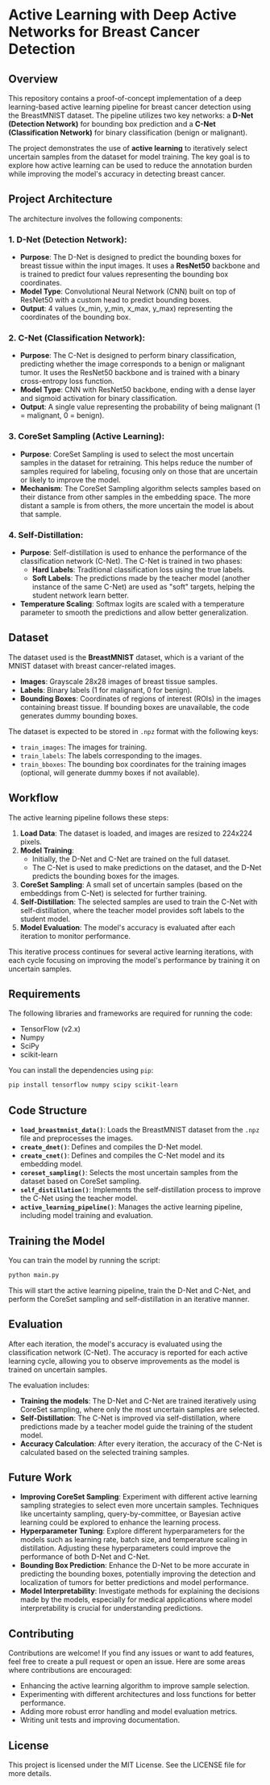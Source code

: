 # Active Learning with Deep Active Networks for Breast Cancer Detection

## Overview

This repository contains a proof-of-concept implementation of a deep learning-based active learning pipeline for breast cancer detection using the BreastMNIST dataset. The pipeline utilizes two key networks: a **D-Net (Detection Network)** for bounding box prediction and a **C-Net (Classification Network)** for binary classification (benign or malignant). 

The project demonstrates the use of **active learning** to iteratively select uncertain samples from the dataset for model training. The key goal is to explore how active learning can be used to reduce the annotation burden while improving the model's accuracy in detecting breast cancer.

## Project Architecture

The architecture involves the following components:

### 1. **D-Net (Detection Network)**:
   - **Purpose**: The D-Net is designed to predict the bounding boxes for breast tissue within the input images. It uses a **ResNet50** backbone and is trained to predict four values representing the bounding box coordinates.
   - **Model Type**: Convolutional Neural Network (CNN) built on top of ResNet50 with a custom head to predict bounding boxes.
   - **Output**: 4 values (x_min, y_min, x_max, y_max) representing the coordinates of the bounding box.

### 2. **C-Net (Classification Network)**:
   - **Purpose**: The C-Net is designed to perform binary classification, predicting whether the image corresponds to a benign or malignant tumor. It uses the ResNet50 backbone and is trained with a binary cross-entropy loss function.
   - **Model Type**: CNN with ResNet50 backbone, ending with a dense layer and sigmoid activation for binary classification.
   - **Output**: A single value representing the probability of being malignant (1 = malignant, 0 = benign).

### 3. **CoreSet Sampling (Active Learning)**:
   - **Purpose**: CoreSet Sampling is used to select the most uncertain samples in the dataset for retraining. This helps reduce the number of samples required for labeling, focusing only on those that are uncertain or likely to improve the model.
   - **Mechanism**: The CoreSet Sampling algorithm selects samples based on their distance from other samples in the embedding space. The more distant a sample is from others, the more uncertain the model is about that sample.

### 4. **Self-Distillation**:
   - **Purpose**: Self-distillation is used to enhance the performance of the classification network (C-Net). The C-Net is trained in two phases:
     - **Hard Labels**: Traditional classification loss using the true labels.
     - **Soft Labels**: The predictions made by the teacher model (another instance of the same C-Net) are used as "soft" targets, helping the student network learn better.
   - **Temperature Scaling**: Softmax logits are scaled with a temperature parameter to smooth the predictions and allow better generalization.

## Dataset

The dataset used is the **BreastMNIST** dataset, which is a variant of the MNIST dataset with breast cancer-related images.

- **Images**: Grayscale 28x28 images of breast tissue samples.
- **Labels**: Binary labels (1 for malignant, 0 for benign).
- **Bounding Boxes**: Coordinates of regions of interest (ROIs) in the images containing breast tissue. If bounding boxes are unavailable, the code generates dummy bounding boxes.

The dataset is expected to be stored in `.npz` format with the following keys:
- `train_images`: The images for training.
- `train_labels`: The labels corresponding to the images.
- `train_bboxes`: The bounding box coordinates for the training images (optional, will generate dummy boxes if not available).

## Workflow

The active learning pipeline follows these steps:

1. **Load Data**: The dataset is loaded, and images are resized to 224x224 pixels.
2. **Model Training**:
   - Initially, the D-Net and C-Net are trained on the full dataset.
   - The C-Net is used to make predictions on the dataset, and the D-Net predicts the bounding boxes for the images.
3. **CoreSet Sampling**: A small set of uncertain samples (based on the embeddings from C-Net) is selected for further training.
4. **Self-Distillation**: The selected samples are used to train the C-Net with self-distillation, where the teacher model provides soft labels to the student model.
5. **Model Evaluation**: The model's accuracy is evaluated after each iteration to monitor performance.

This iterative process continues for several active learning iterations, with each cycle focusing on improving the model's performance by training it on uncertain samples.

## Requirements

The following libraries and frameworks are required for running the code:

- TensorFlow (v2.x)
- Numpy
- SciPy
- scikit-learn

You can install the dependencies using `pip`:

```bash
pip install tensorflow numpy scipy scikit-learn
```

## Code Structure

- **`load_breastmnist_data()`**: Loads the BreastMNIST dataset from the `.npz` file and preprocesses the images.
- **`create_dnet()`**: Defines and compiles the D-Net model.
- **`create_cnet()`**: Defines and compiles the C-Net model and its embedding model.
- **`coreset_sampling()`**: Selects the most uncertain samples from the dataset based on CoreSet sampling.
- **`self_distillation()`**: Implements the self-distillation process to improve the C-Net using the teacher model.
- **`active_learning_pipeline()`**: Manages the active learning pipeline, including model training and evaluation.

## Training the Model

You can train the model by running the script:

```bash
python main.py
```

This will start the active learning pipeline, train the D-Net and C-Net, and perform the CoreSet sampling and self-distillation in an iterative manner.

## Evaluation

After each iteration, the model's accuracy is evaluated using the classification network (C-Net). The accuracy is reported for each active learning cycle, allowing you to observe improvements as the model is trained on uncertain samples.

The evaluation includes:
- **Training the models**: The D-Net and C-Net are trained iteratively using CoreSet sampling, where only the most uncertain samples are selected.
- **Self-Distillation**: The C-Net is improved via self-distillation, where predictions made by a teacher model guide the training of the student model.
- **Accuracy Calculation**: After every iteration, the accuracy of the C-Net is calculated based on the selected training samples.

## Future Work

- **Improving CoreSet Sampling**: Experiment with different active learning sampling strategies to select even more uncertain samples. Techniques like uncertainty sampling, query-by-committee, or Bayesian active learning could be explored to enhance the learning process.
- **Hyperparameter Tuning**: Explore different hyperparameters for the models such as learning rate, batch size, and temperature scaling in distillation. Adjusting these hyperparameters could improve the performance of both D-Net and C-Net.
- **Bounding Box Prediction**: Enhance the D-Net to be more accurate in predicting the bounding boxes, potentially improving the detection and localization of tumors for better predictions and model performance.
- **Model Interpretability**: Investigate methods for explaining the decisions made by the models, especially for medical applications where model interpretability is crucial for understanding predictions.

## Contributing

Contributions are welcome! If you find any issues or want to add features, feel free to create a pull request or open an issue. Here are some areas where contributions are encouraged:
- Enhancing the active learning algorithm to improve sample selection.
- Experimenting with different architectures and loss functions for better performance.
- Adding more robust error handling and model evaluation metrics.
- Writing unit tests and improving documentation.

## License

This project is licensed under the MIT License. See the LICENSE file for more details.
